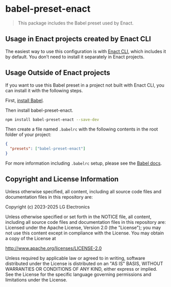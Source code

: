 # babel-preset-enact

> This package includes the Babel preset used by Enact.

## Usage in Enact projects created by Enact CLI

The easiest way to use this configuration is with [Enact CLI](https://github.com/enactjs/cli), which includes it by default. You don’t need to install it separately in Enact projects.

## Usage Outside of Enact projects

If you want to use this Babel preset in a project not built with Enact CLI, you can install it with the following steps.

First, [install Babel](https://babeljs.io/docs/setup/).

Then install babel-preset-enact.

```sh
npm install babel-preset-enact --save-dev
```

Then create a file named `.babelrc` with the following contents in the root folder of your project:

```json
{
  "presets": ["babel-preset-enact"]
}
```

For more information including `.babelrc` setup, please see the [Babel docs](https://babeljs.io/docs/config-files).

## Copyright and License Information

Unless otherwise specified, all content, including all source code files and
documentation files in this repository are:

Copyright (c) 2023-2025 LG Electronics

Unless otherwise specified or set forth in the NOTICE file, all content,
including all source code files and documentation files in this repository are:
Licensed under the Apache License, Version 2.0 (the "License");
you may not use this content except in compliance with the License.
You may obtain a copy of the License at

http://www.apache.org/licenses/LICENSE-2.0

Unless required by applicable law or agreed to in writing, software
distributed under the License is distributed on an "AS IS" BASIS,
WITHOUT WARRANTIES OR CONDITIONS OF ANY KIND, either express or implied.
See the License for the specific language governing permissions and
limitations under the License.
